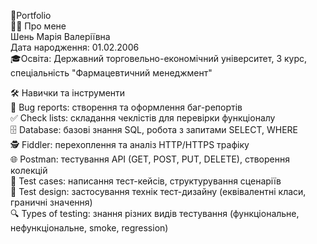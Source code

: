 📌Portfolio  
👩‍💻 Про мене  
Шень Марія Валеріївна  
Дата народження: 01.02.2006  
🎓Освіта: Державний торговельно-економічний університет, 3 курс, спеціальність "Фармацевтичний менеджмент"  


🛠️ Навички та інструменти  
🧪 Bug reports: створення та оформлення баг-репортів  
✅ Check lists: складання чеклістів для перевірки функціоналу  
🗄️ Database: базові знання SQL, робота з запитами SELECT, WHERE  
🕵️ Fiddler: перехоплення та аналіз HTTP/HTTPS трафіку  
🌐 Postman: тестування API (GET, POST, PUT, DELETE), створення колекцій  
📝 Test cases: написання тест-кейсів, структурування сценаріїв  
🧩 Test design: застосування технік тест-дизайну (еквівалентні класи, граничні значення)  
🔍 Types of testing: знання різних видів тестування (функціональне, нефункціональне, smoke, regression)  


